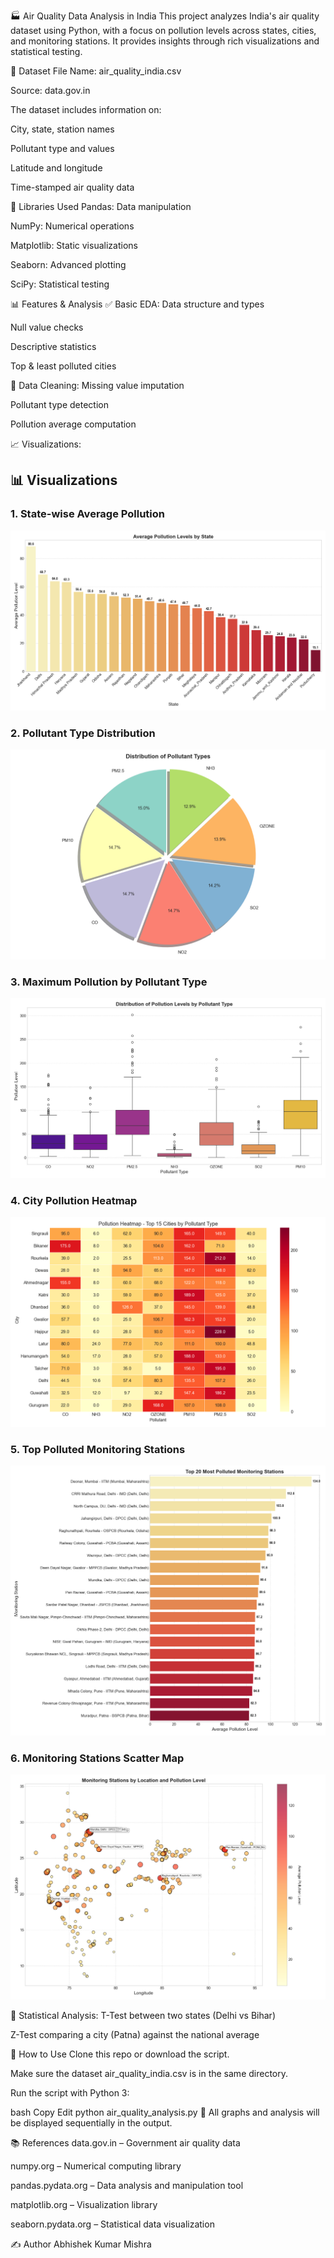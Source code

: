 🏭 Air Quality Data Analysis in India
This project analyzes India's air quality dataset using Python, with a focus on pollution levels across states, cities, and monitoring stations. It provides insights through rich visualizations and statistical testing.

📂 Dataset
File Name: air_quality_india.csv

Source: data.gov.in

The dataset includes information on:

City, state, station names

Pollutant type and values

Latitude and longitude

Time-stamped air quality data

🧰 Libraries Used
Pandas: Data manipulation

NumPy: Numerical operations

Matplotlib: Static visualizations

Seaborn: Advanced plotting

SciPy: Statistical testing

📊 Features & Analysis
✅ Basic EDA:
Data structure and types

Null value checks

Descriptive statistics

Top & least polluted cities

🧼 Data Cleaning:
Missing value imputation

Pollutant type detection

Pollution average computation

📈 Visualizations:
## 📊 Visualizations

### 1. State-wise Average Pollution
![State-wise Average Pollution](1.png)

### 2. Pollutant Type Distribution
![Pollutant Type Distribution](2.png)

### 3. Maximum Pollution by Pollutant Type
![Max Pollution by Pollutant Type](3.png)

### 4. City Pollution Heatmap
![City Pollution Heatmap](4.png)

### 5. Top Polluted Monitoring Stations
![Top Polluted Monitoring Stations](5.png)

### 6. Monitoring Stations Scatter Map
![Monitoring Station Scatter Map](6.png)


📐 Statistical Analysis:
T-Test between two states (Delhi vs Bihar)

Z-Test comparing a city (Patna) against the national average

📌 How to Use
Clone this repo or download the script.

Make sure the dataset air_quality_india.csv is in the same directory.

Run the script with Python 3:

bash
Copy
Edit
python air_quality_analysis.py
📎 All graphs and analysis will be displayed sequentially in the output.

📚 References
data.gov.in – Government air quality data

numpy.org – Numerical computing library

pandas.pydata.org – Data analysis and manipulation tool

matplotlib.org – Visualization library

seaborn.pydata.org – Statistical data visualization

✍️ Author
Abhishek Kumar Mishra
